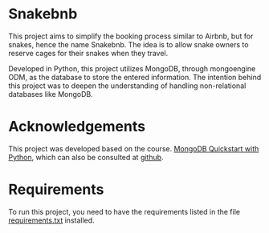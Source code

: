 # Snakebnb

This project aims to simplify the booking process similar to Airbnb, but for snakes, hence the name Snakebnb. The idea is to allow snake owners to reserve cages for their snakes when they travel.

Developed in Python, this project utilizes MongoDB, through mongoengine ODM, as the database to store the entered information. The intention behind this project was to deepen the understanding of handling non-relational databases like MongoDB.

# Acknowledgements

This project was developed based on the course. [MongoDB Quickstart with Python](https://training.talkpython.fm/courses/details/mongodb-python-quickstart-mongoengine), which can also be consulted at [github](https://github.com/mikeckennedy/mongodb-quickstart-course/tree/master).

# Requirements

To run this project, you need to have the requirements listed in the file [requirements.txt](requirements.txt) installed.
